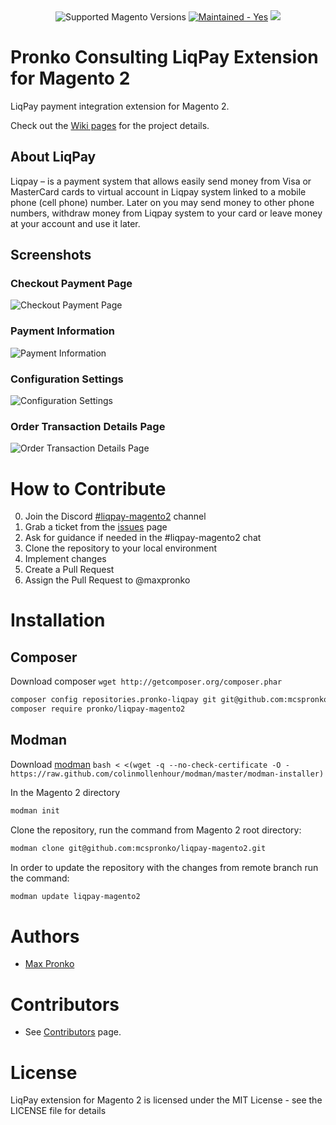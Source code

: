 <div align="center">
  <img src="https://img.shields.io/badge/magento-2.X-brightgreen.svg?logo=magento&longCache=true&style=flat-square" alt="Supported Magento Versions" />
  <a href="https://github.com/mcspronko/liqpay-magento2/graphs/commit-activity" target="_blank"><img src="https://img.shields.io/badge/maintained%3F-yes-brightgreen.svg?style=flat-square" alt="Maintained - Yes" /></a>
  <a href="https://opensource.org/licenses/MIT" target="_blank"><img src="https://img.shields.io/badge/license-MIT-blue.svg" /></a>
</div>

# Pronko Consulting LiqPay Extension for Magento 2
LiqPay payment integration extension for Magento 2.

Check out the [Wiki pages](https://github.com/mcspronko/liqpay-magento2/wiki) for the project details.

## About LiqPay
Liqpay – is a payment system that allows easily send money from Visa or MasterCard cards to virtual account in Liqpay system linked to a mobile phone (cell phone) number. Later on you may send money to other phone numbers, withdraw money from Liqpay system to your card or leave money at your account and use it later.

## Screenshots

### Checkout Payment Page

![Checkout Payment Page](https://raw.githubusercontent.com/mcspronko/liqpay-magento2/master/docs/checkout-payment-page.png)

### Payment Information

![Payment Information](https://raw.githubusercontent.com/mcspronko/liqpay-magento2/master/docs/admin-order-view.png)

### Configuration Settings

![Configuration Settings](https://raw.githubusercontent.com/mcspronko/liqpay-magento2/master/docs/admin-config.png)

### Order Transaction Details Page

![Order Transaction Details Page](https://raw.githubusercontent.com/mcspronko/liqpay-magento2/master/docs/order-transaction-details.png)


# How to Contribute
0. Join the Discord [#liqpay-magento2](https://discord.gg/Ukwq3xQ) channel
1. Grab a ticket from the [issues](https://github.com/mcspronko/liqpay-magento-2/issues) page
2. Ask for guidance if needed in the #liqpay-magento2 chat
3. Clone the repository to your local environment
4. Implement changes
5. Create a Pull Request
6. Assign the Pull Request to @maxpronko

# Installation
## Composer

Download composer `wget http://getcomposer.org/composer.phar`

```bash
composer config repositories.pronko-liqpay git git@github.com:mcspronko/liqpay-magento2.git
composer require pronko/liqpay-magento2
```

## Modman
Download [modman](https://github.com/colinmollenhour/modman) `bash < <(wget -q --no-check-certificate -O - https://raw.github.com/colinmollenhour/modman/master/modman-installer)`

In the Magento 2 directory 
```bash
modman init
```

Clone the repository, run the command from Magento 2 root directory: 
```bash
modman clone git@github.com:mcspronko/liqpay-magento2.git
```

In order to update the repository with the changes from remote branch run the command:
```bash
modman update liqpay-magento2
``` 

# Authors

* [Max Pronko](https://www.maxpronko.com)

# Contributors

* See [Contributors](https://github.com/mcspronko/liqpay-magento2/graphs/contributors) page.

# License
LiqPay extension for Magento 2 is licensed under the MIT License - see the LICENSE file for details

